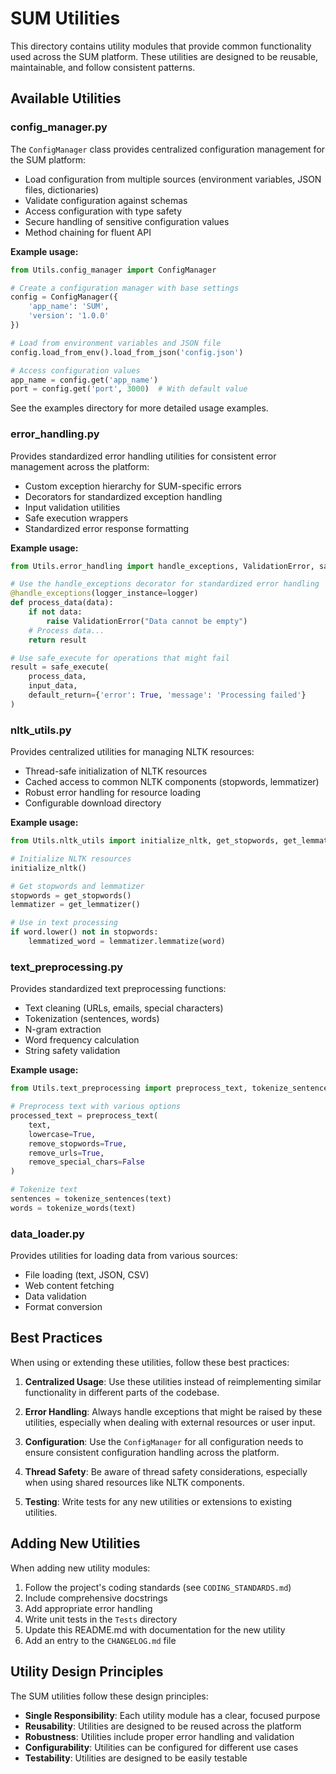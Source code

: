 # SUM Utilities

This directory contains utility modules that provide common functionality used across the SUM platform. These utilities are designed to be reusable, maintainable, and follow consistent patterns.

## Available Utilities

### config_manager.py

The `ConfigManager` class provides centralized configuration management for the SUM platform:

- Load configuration from multiple sources (environment variables, JSON files, dictionaries)
- Validate configuration against schemas
- Access configuration with type safety
- Secure handling of sensitive configuration values
- Method chaining for fluent API

**Example usage:**

```python
from Utils.config_manager import ConfigManager

# Create a configuration manager with base settings
config = ConfigManager({
    'app_name': 'SUM',
    'version': '1.0.0'
})

# Load from environment variables and JSON file
config.load_from_env().load_from_json('config.json')

# Access configuration values
app_name = config.get('app_name')
port = config.get('port', 3000)  # With default value
```

See the examples directory for more detailed usage examples.

### error_handling.py

Provides standardized error handling utilities for consistent error management across the platform:

- Custom exception hierarchy for SUM-specific errors
- Decorators for standardized exception handling
- Input validation utilities
- Safe execution wrappers
- Standardized error response formatting

**Example usage:**

```python
from Utils.error_handling import handle_exceptions, ValidationError, safe_execute

# Use the handle_exceptions decorator for standardized error handling
@handle_exceptions(logger_instance=logger)
def process_data(data):
    if not data:
        raise ValidationError("Data cannot be empty")
    # Process data...
    return result

# Use safe_execute for operations that might fail
result = safe_execute(
    process_data,
    input_data,
    default_return={'error': True, 'message': 'Processing failed'}
)
```

### nltk_utils.py

Provides centralized utilities for managing NLTK resources:

- Thread-safe initialization of NLTK resources
- Cached access to common NLTK components (stopwords, lemmatizer)
- Robust error handling for resource loading
- Configurable download directory

**Example usage:**

```python
from Utils.nltk_utils import initialize_nltk, get_stopwords, get_lemmatizer

# Initialize NLTK resources
initialize_nltk()

# Get stopwords and lemmatizer
stopwords = get_stopwords()
lemmatizer = get_lemmatizer()

# Use in text processing
if word.lower() not in stopwords:
    lemmatized_word = lemmatizer.lemmatize(word)
```

### text_preprocessing.py

Provides standardized text preprocessing functions:

- Text cleaning (URLs, emails, special characters)
- Tokenization (sentences, words)
- N-gram extraction
- Word frequency calculation
- String safety validation

**Example usage:**

```python
from Utils.text_preprocessing import preprocess_text, tokenize_sentences, tokenize_words

# Preprocess text with various options
processed_text = preprocess_text(
    text,
    lowercase=True,
    remove_stopwords=True,
    remove_urls=True,
    remove_special_chars=False
)

# Tokenize text
sentences = tokenize_sentences(text)
words = tokenize_words(text)
```

### data_loader.py

Provides utilities for loading data from various sources:

- File loading (text, JSON, CSV)
- Web content fetching
- Data validation
- Format conversion

## Best Practices

When using or extending these utilities, follow these best practices:

1. **Centralized Usage**: Use these utilities instead of reimplementing similar functionality in different parts of the codebase.

2. **Error Handling**: Always handle exceptions that might be raised by these utilities, especially when dealing with external resources or user input.

3. **Configuration**: Use the `ConfigManager` for all configuration needs to ensure consistent configuration handling across the platform.

4. **Thread Safety**: Be aware of thread safety considerations, especially when using shared resources like NLTK components.

5. **Testing**: Write tests for any new utilities or extensions to existing utilities.

## Adding New Utilities

When adding new utility modules:

1. Follow the project's coding standards (see `CODING_STANDARDS.md`)
2. Include comprehensive docstrings
3. Add appropriate error handling
4. Write unit tests in the `Tests` directory
5. Update this README.md with documentation for the new utility
6. Add an entry to the `CHANGELOG.md` file

## Utility Design Principles

The SUM utilities follow these design principles:

- **Single Responsibility**: Each utility module has a clear, focused purpose
- **Reusability**: Utilities are designed to be reused across the platform
- **Robustness**: Utilities include proper error handling and validation
- **Configurability**: Utilities can be configured for different use cases
- **Testability**: Utilities are designed to be easily testable
